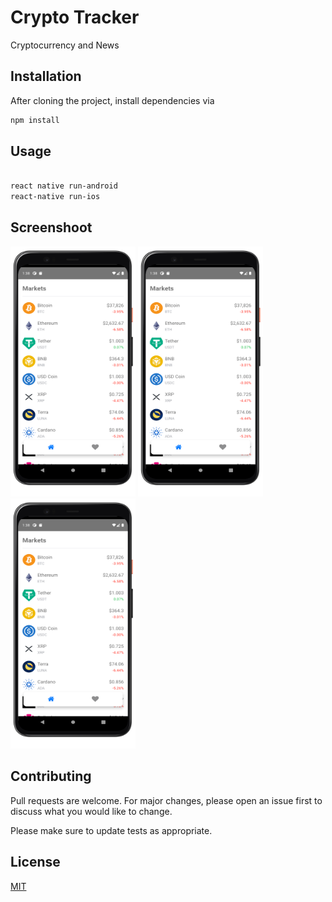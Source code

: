 # Crypto Tracker

Cryptocurrency and News 

## Installation

After cloning the project, install dependencies via

```bash
npm install
```

## Usage

```bash

react native run-android
react-native run-ios
```

## Screenshoot

<img src="https://github.com/yasineryigit/CryptoTracker/blob/master/screenshoots/1.png" width="200" height="400" />
<img src="https://github.com/yasineryigit/CryptoTracker/blob/master/screenshoots/1.png" width="200" height="400" />
<img src="https://github.com/yasineryigit/CryptoTracker/blob/master/screenshoots/1.png" width="200" height="400" />



## Contributing
Pull requests are welcome. For major changes, please open an issue first to discuss what you would like to change.

Please make sure to update tests as appropriate.

## License
[MIT](https://choosealicense.com/licenses/mit/)
